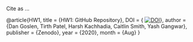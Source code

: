 Cite as ...
 
 @article{HW1,
  title     = {HW1: GitHub Repository},
  DOI       = { [![DOI](https://zenodo.org/badge/285840693.svg)](https://zenodo.org/badge/latestdoi/285840693)}, 
  author    = {Dan Goslen, Tirth Patel, Harsh Kachhadia, Caitlin Smith, Yash Gangwar},
  publisher = {Zenodo}, 
  year      = {2020}, 
  month     = {Aug}
}
 

